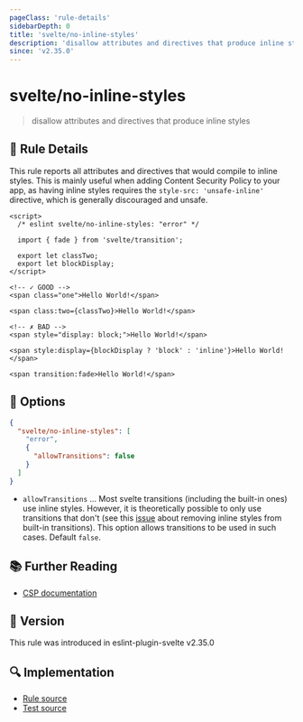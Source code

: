 ```yaml
---
pageClass: 'rule-details'
sidebarDepth: 0
title: 'svelte/no-inline-styles'
description: 'disallow attributes and directives that produce inline styles'
since: 'v2.35.0'
---
```


# svelte/no-inline-styles

> disallow attributes and directives that produce inline styles

## :book: Rule Details

This rule reports all attributes and directives that would compile to inline styles. This is mainly useful when adding Content Security Policy to your app, as having inline styles requires the `style-src: 'unsafe-inline'` directive, which is generally discouraged and unsafe.

<ESLintCodeBlock>

<!--eslint-skip-->

```svelte
<script>
  /* eslint svelte/no-inline-styles: "error" */

  import { fade } from 'svelte/transition';

  export let classTwo;
  export let blockDisplay;
</script>

<!-- ✓ GOOD -->
<span class="one">Hello World!</span>

<span class:two={classTwo}>Hello World!</span>

<!-- ✗ BAD -->
<span style="display: block;">Hello World!</span>

<span style:display={blockDisplay ? 'block' : 'inline'}>Hello World!</span>

<span transition:fade>Hello World!</span>
```

</ESLintCodeBlock>

## :wrench: Options

```json
{
  "svelte/no-inline-styles": [
    "error",
    {
      "allowTransitions": false
    }
  ]
}
```

- `allowTransitions` ... Most svelte transitions (including the built-in ones) use inline styles. However, it is theoretically possible to only use transitions that don't (see this [issue](https://github.com/sveltejs/svelte/issues/6662) about removing inline styles from built-in transitions). This option allows transitions to be used in such cases. Default `false`.

## :books: Further Reading

- [CSP documentation](https://developer.mozilla.org/en-US/docs/Web/HTTP/CSP)

## :rocket: Version

This rule was introduced in eslint-plugin-svelte v2.35.0

## :mag: Implementation

- [Rule source](https://github.com/sveltejs/eslint-plugin-svelte/blob/main/src/rules/no-inline-styles.ts)
- [Test source](https://github.com/sveltejs/eslint-plugin-svelte/blob/main/tests/src/rules/no-inline-styles.ts)
